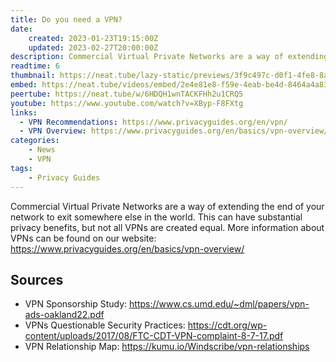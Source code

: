 ```yaml
---
title: Do you need a VPN?
date:
    created: 2023-01-23T19:15:00Z
    updated: 2023-02-27T20:00:00Z
description: Commercial Virtual Private Networks are a way of extending the end of your network to exit somewhere else in the world. This can have substantial privacy benefits, but not all VPNs are created equal.
readtime: 6
thumbnail: https://neat.tube/lazy-static/previews/3f9c497c-d0f1-4fe8-8ac5-539f0f5e40ed.jpg
embed: https://neat.tube/videos/embed/2e4e81e8-f59e-4eab-be4d-8464a4a83328
peertube: https://neat.tube/w/6HDQH1wnTACKFHh2u1CRQ5
youtube: https://www.youtube.com/watch?v=XByp-F8FXtg
links:
  - VPN Recommendations: https://www.privacyguides.org/en/vpn/
  - VPN Overview: https://www.privacyguides.org/en/basics/vpn-overview/
categories:
    - News
    - VPN
tags:
    - Privacy Guides
---
```


Commercial Virtual Private Networks are a way of extending the end of your network to exit somewhere else in the world. This can have substantial privacy benefits, but not all VPNs are created equal. More information about VPNs can be found on our website: <https://www.privacyguides.org/en/basics/vpn-overview/>

## Sources

- VPN Sponsorship Study: <https://www.cs.umd.edu/~dml/papers/vpn-ads-oakland22.pdf>
- VPNs Questionable Security Practices: <https://cdt.org/wp-content/uploads/2017/08/FTC-CDT-VPN-complaint-8-7-17.pdf>
- VPN Relationship Map: <https://kumu.io/Windscribe/vpn-relationships>
